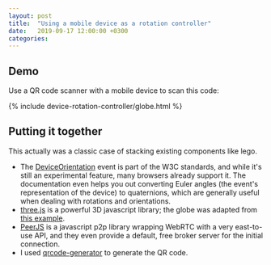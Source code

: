 ```yaml
---
layout: post
title:  "Using a mobile device as a rotation controller"
date:   2019-09-17 12:00:00 +0300
categories:
---
```


## Demo
Use a QR code scanner with a mobile device to scan this code:

{% include device-rotation-controller/globe.html %}

## Putting it together
This actually was a classic case of stacking existing components like lego.
* The [DeviceOrientation](https://www.w3.org/TR/orientation-event/) event is part of the W3C standards, and while it's still an experimental feature, many browsers already support it.
The documentation even helps you out converting Euler angles (the event's representation of the device) to quaternions, which are generally useful when dealing with rotations and orientations.
* [three.js](https://threejs.org) is a powerful 3D javascript library; the globe was adapted from [this example](https://threejs.org/examples/software_geometry_earth.html).
* [PeerJS](https://peerjs.com) is a javascript p2p library wrapping WebRTC with a very east-to-use API, and they even provide a default, free broker server for the initial connection.
* I used [qrcode-generator](https://github.com/kazuhikoarase/qrcode-generator#readme) to generate the QR code.
